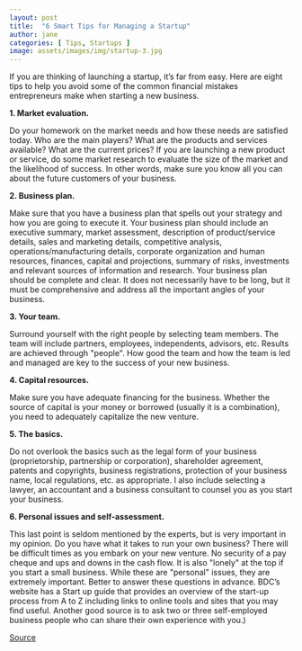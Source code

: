 ```yaml
---
layout: post
title:  "6 Smart Tips for Managing a Startup"
author: jane
categories: [ Tips, Startups ]
image: assets/images/img/startup-3.jpg
---
```

If you are thinking of launching a startup, it’s far from easy. Here are eight tips to help you avoid some of the common financial mistakes entrepreneurs make when starting a new business.

<strong>1. Market evaluation.</strong>

Do your homework on the market needs and how these needs are satisfied today. Who are the main players? What are the products and services available? What are the current prices? If you are launching a new product or service, do some market research to evaluate the size of the market and the likelihood of success. In other words, make sure you know all you can about the future customers of your business.

<strong>2. Business plan.</strong>

Make sure that you have a business plan that spells out your strategy and how you are going to execute it. Your business plan should include an executive summary, market assessment, description of product/service details, sales and marketing details, competitive analysis, operations/manufacturing details, corporate organization and human resources, finances, capital and projections, summary of risks, investments and relevant sources of information and research. Your business plan should be complete and clear. It does not necessarily have to be long, but it must be comprehensive and address all the important angles of your business.

<strong>3. Your team.</strong>

Surround yourself with the right people by selecting team members. The team will include partners, employees, independents, advisors, etc. Results are achieved through "people". How good the team and how the team is led and managed are key to the success of your new business.

<strong>4. Capital resources.</strong>

Make sure you have adequate financing for the business. Whether the source of capital is your money or borrowed (usually it is a combination), you need to adequately capitalize the new venture.

<strong>5. The basics.</strong>

Do not overlook the basics such as the legal form of your business (proprietorship, partnership or corporation), shareholder agreement, patents and copyrights, business registrations, protection of your business name, local regulations, etc. as appropriate. I also include selecting a lawyer, an accountant and a business consultant to counsel you as you start your business.

<strong>6. Personal issues and self-assessment.</strong>

This last point is seldom mentioned by the experts, but is very important in my opinion. Do you have what it takes to run your own business? There will be difficult times as you embark on your new venture. No security of a pay cheque and ups and downs in the cash flow. It is also "lonely" at the top if you start a small business. While these are "personal" issues, they are extremely important. Better to answer these questions in advance. BDC’s website has a Start up guide that provides an overview of the start-up process from A to Z including links to online tools and sites that you may find useful. Another good source is to ask two or three self-employed business people who can share their own experience with you.)

<div><a href="https://www.bdc.ca/en/articles-tools/start-buy-xtusiness/start-business/pages/6-smart-tips-managing-start-up.aspx" class="sumber">Source</a></div>
